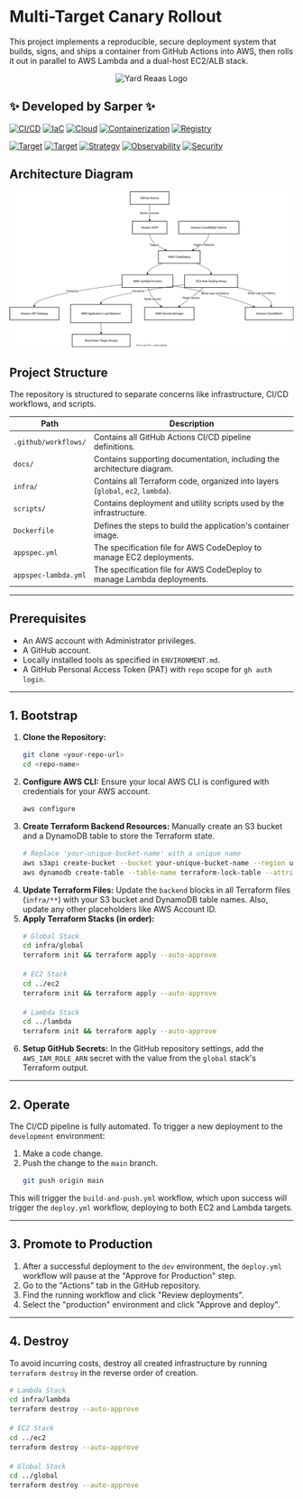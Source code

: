 # Multi-Target Canary Rollout

This project implements a reproducible, secure deployment system that builds, signs, and ships a container from GitHub Actions into AWS, then rolls it out in parallel to AWS Lambda and a dual-host EC2/ALB stack.

<p align="center">
  <img src="https://www.yardre.it/assets/images/logo_palla.png" alt="Yard Reaas Logo" width="200">
</p>

## ✨ Developed by Sarper ✨

[![CI/CD](https://img.shields.io/badge/CI/CD-GitHub_Actions-blue?logo=githubactions)](https://github.com/features/actions)
[![IaC](https://img.shields.io/badge/IaC-Terraform-purple?logo=terraform)](https://www.terraform.io/)
[![Cloud](https://img.shields.io/badge/Cloud-AWS-orange?logo=amazonaws)](https://aws.amazon.com/)
[![Containerization](https://img.shields.io/badge/Container-Docker-blue?logo=docker)](https://www.docker.com/)
[![Registry](https://img.shields.io/badge/Registry-Amazon_ECR-orange?logo=amazonaws)](https://aws.amazon.com/ecr/)

[![Target](https://img.shields.io/badge/Target-Amazon_EC2-green?logo=amazonec2)](https://aws.amazon.com/ec2/)
[![Target](https://img.shields.io/badge/Target-AWS_Lambda-yellow?logo=awslambda)](https://aws.amazon.com/lambda/)
[![Strategy](https://img.shields.io/badge/Strategy-Blue/Green-informational)](https://martinfowler.com/bliki/BlueGreenDeployment.html)
[![Observability](https://img.shields.io/badge/Observability-CloudWatch-blueviolet?logo=amazoncloudwatch)](https://aws.amazon.com/cloudwatch/)
[![Security](https://img.shields.io/badge/Security-Cosign_Signing-critical)](https://www.sigstore.dev/)

## Architecture Diagram
![Architecture](docs/diagram.svg)

## Project Structure
The repository is structured to separate concerns like infrastructure, CI/CD workflows, and scripts.

| Path                  | Description                                                                 |
| --------------------- | --------------------------------------------------------------------------- |
| `.github/workflows/`  | Contains all GitHub Actions CI/CD pipeline definitions.                     |
| `docs/`               | Contains supporting documentation, including the architecture diagram.      |
| `infra/`              | Contains all Terraform code, organized into layers (`global`, `ec2`, `lambda`). |
| `scripts/`            | Contains deployment and utility scripts used by the infrastructure.         |
| `Dockerfile`          | Defines the steps to build the application's container image.               |
| `appspec.yml`         | The specification file for AWS CodeDeploy to manage EC2 deployments.        |
| `appspec-lambda.yml`  | The specification file for AWS CodeDeploy to manage Lambda deployments.     |

---
## Prerequisites
* An AWS account with Administrator privileges.
* A GitHub account.
* Locally installed tools as specified in `ENVIRONMENT.md`.
* A GitHub Personal Access Token (PAT) with `repo` scope for `gh auth login`.

---
## 1. Bootstrap
1.  **Clone the Repository:**
    ```bash
    git clone <your-repo-url>
    cd <repo-name>
    ```
2.  **Configure AWS CLI:**
    Ensure your local AWS CLI is configured with credentials for your AWS account.
    ```bash
    aws configure
    ```
3.  **Create Terraform Backend Resources:**
    Manually create an S3 bucket and a DynamoDB table to store the Terraform state.
    ```bash
    # Replace 'your-unique-bucket-name' with a unique name
    aws s3api create-bucket --bucket your-unique-bucket-name --region us-east-1
    aws dynamodb create-table --table-name terraform-lock-table --attribute-definitions AttributeName=LockID,AttributeType=S --key-schema AttributeName=LockID,KeyType=HASH --provisioned-throughput ReadCapacityUnits=5,WriteCapacityUnits=5 --region us-east-1
    ```
4.  **Update Terraform Files:**
    Update the `backend` blocks in all Terraform files (`infra/**`) with your S3 bucket and DynamoDB table names. Also, update any other placeholders like AWS Account ID.
5.  **Apply Terraform Stacks (in order):**
    ```bash
    # Global Stack
    cd infra/global
    terraform init && terraform apply --auto-approve

    # EC2 Stack
    cd ../ec2
    terraform init && terraform apply --auto-approve

    # Lambda Stack
    cd ../lambda
    terraform init && terraform apply --auto-approve
    ```
6.  **Setup GitHub Secrets:**
    In the GitHub repository settings, add the `AWS_IAM_ROLE_ARN` secret with the value from the `global` stack's Terraform output.

---
## 2. Operate
The CI/CD pipeline is fully automated. To trigger a new deployment to the `development` environment:
1.  Make a code change.
2.  Push the change to the `main` branch.
    ```bash
    git push origin main
    ```
This will trigger the `build-and-push.yml` workflow, which upon success will trigger the `deploy.yml` workflow, deploying to both EC2 and Lambda targets.

---
## 3. Promote to Production
1.  After a successful deployment to the `dev` environment, the `deploy.yml` workflow will pause at the "Approve for Production" step.
2.  Go to the "Actions" tab in the GitHub repository.
3.  Find the running workflow and click "Review deployments".
4.  Select the "production" environment and click "Approve and deploy".

---
## 4. Destroy
To avoid incurring costs, destroy all created infrastructure by running `terraform destroy` in the reverse order of creation.
```bash
# Lambda Stack
cd infra/lambda
terraform destroy --auto-approve

# EC2 Stack
cd ../ec2
terraform destroy --auto-approve

# Global Stack
cd ../global
terraform destroy --auto-approve
